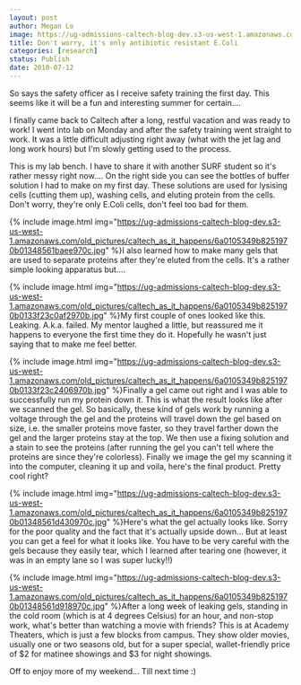 ```yaml
---
layout: post
author: Megan Lo
image: https://ug-admissions-caltech-blog-dev.s3-us-west-1.amazonaws.com/old_pictures/caltech_as_it_happens/6a0105349b8251970b01348561b71b970c.jpg
title: Don't worry, it's only antibiotic resistant E.Coli
categories: [research]
status: Publish
date: 2010-07-12
---
```



So says the safety officer as I receive safety training the first day. This seems like it will be a fun and interesting summer for certain....

I finally came back to Caltech after a long, restful vacation and was ready to work! I went into lab on Monday and after the safety training went straight to work. It was a little difficult adjusting right away (what with the jet lag and long work hours) but I'm slowly getting used to the process.

This is my lab bench. I have to share it with another SURF student so it's rather messy right now.... On the right side you can see the bottles of buffer solution I had to make on my first day. These solutions are used for lysising cells (cutting them up), washing cells, and eluting protein from the cells. Don't worry, they're only E.Coli cells, don't feel too bad for them.


{% include image.html img="https://ug-admissions-caltech-blog-dev.s3-us-west-1.amazonaws.com/old_pictures/caltech_as_it_happens/6a0105349b8251970b01348561baee970c.jpg" %}I also learned how to make many gels that are used to separate proteins after they're eluted from the cells. It's a rather simple looking apparatus but....


{% include image.html img="https://ug-admissions-caltech-blog-dev.s3-us-west-1.amazonaws.com/old_pictures/caltech_as_it_happens/6a0105349b8251970b0133f23c0af2970b.jpg" %}My first couple of ones looked like this. Leaking. A.k.a. failed. My mentor laughed a little, but reassured me it happens to everyone the first time they do it. Hopefully he wasn't just saying that to make me feel better.


{% include image.html img="https://ug-admissions-caltech-blog-dev.s3-us-west-1.amazonaws.com/old_pictures/caltech_as_it_happens/6a0105349b8251970b0133f23c2406970b.jpg" %}Finally a gel came out right and I was able to successfully run my protein down it. This is what the result looks like after we scanned the gel. So basically, these kind of gels work by running a voltage through the gel and the proteins will travel down the gel based on size, i.e. the smaller proteins move faster, so they travel farther down the gel and the larger proteins stay at the top. We then use a fixing solution and a stain to see the proteins (after running the gel you can't tell where the proteins are since they're colorless). Finally we image the gel my scanning it into the computer, cleaning it up and voila, here's the final product. Pretty cool right?

{% include image.html img="https://ug-admissions-caltech-blog-dev.s3-us-west-1.amazonaws.com/old_pictures/caltech_as_it_happens/6a0105349b8251970b01348561d430970c.jpg" %}Here's what the gel actually looks like. Sorry for the poor quality and the fact that it's actually upside down... But at least you can get a feel for what it looks like. You have to be very careful with the gels because they easily tear, which I learned after tearing one (however, it was in an empty lane so I was super lucky!!)

{% include image.html img="https://ug-admissions-caltech-blog-dev.s3-us-west-1.amazonaws.com/old_pictures/caltech_as_it_happens/6a0105349b8251970b01348561d918970c.jpg" %}After a long week of leaking gels, standing in the cold room (which is at 4 degrees Celsius) for an hour, and non-stop work, what's better than watching a movie with friends? This is at Academy Theaters, which is just a few blocks from campus. They show older movies, usually one or two seasons old, but for a super special, wallet-friendly price of $2 for matinee showings and $3 for night showings.

Off to enjoy more of my weekend... Till next time :)

